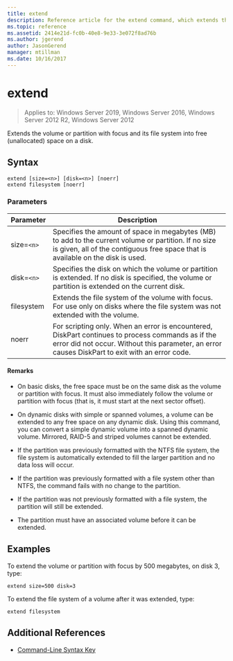 ```yaml
---
title: extend
description: Reference article for the extend command, which extends the volume or partition with focus and its file system into free (unallocated) space on a disk.
ms.topic: reference
ms.assetid: 2414e21d-fc0b-40e8-9e33-3e072f8ad76b
ms.author: jgerend
author: JasonGerend
manager: mtillman
ms.date: 10/16/2017
---
```


# extend

> Applies to: Windows Server 2019, Windows Server 2016, Windows Server 2012 R2, Windows Server 2012

Extends the volume or partition with focus and its file system into free (unallocated) space on a disk.

## Syntax

```
extend [size=<n>] [disk=<n>] [noerr]
extend filesystem [noerr]
```

### Parameters

| Parameter | Description |
| --------- | ----------- |
| size=`<n>` | Specifies the amount of space in megabytes (MB) to add to the current volume or partition. If no size is given, all of the contiguous free space that is available on the disk is used. |
| disk=`<n>` | Specifies the disk on which the volume or partition is extended. If no disk is specified, the volume or partition is extended on the current disk. |
| filesystem | Extends the file system of the volume with focus. For use only on disks where the file system was not extended with the volume. |
| noerr | For scripting only. When an error is encountered, DiskPart continues to process commands as if the error did not occur. Without this parameter, an error causes DiskPart to exit with an error code. |

#### Remarks

- On basic disks, the free space must be on the same disk as the volume or partition with focus. It must also immediately follow the volume or partition with focus (that is, it must start at the next sector offset).

- On dynamic disks with simple or spanned volumes, a volume can be extended to any free space on any dynamic disk. Using this command, you can convert a simple dynamic volume into a spanned dynamic volume. Mirrored, RAID-5 and striped volumes cannot be extended.

- If the partition was previously formatted with the NTFS file system, the file system is automatically extended to fill the larger partition and no data loss will occur.

- If the partition was previously formatted with a file system other than NTFS, the command fails with no change to the partition.

- If the partition was not previously formatted with a file system, the partition will still be extended.

- The partition must have an associated volume before it can be extended.

## Examples

To extend the volume or partition with focus by 500 megabytes, on disk 3, type:

```
extend size=500 disk=3
```

To extend the file system of a volume after it was extended, type:

```
extend filesystem
```

## Additional References

- [Command-Line Syntax Key](command-line-syntax-key.md)
